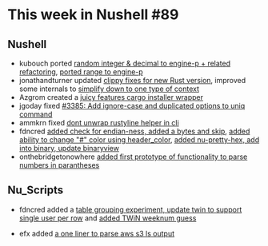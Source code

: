 # This week in Nushell #89

## Nushell

- kubouch ported [random integer & decimal to engine-p + related refactoring](https://api.github.com/repos/nushell/nushell/issues/3393), [ported range to engine-p](https://api.github.com/repos/nushell/nushell/issues/3377)
- jonathandturner updated [clippy fixes for new Rust version](https://api.github.com/repos/nushell/nushell/issues/3392), improved some internals to [simplify down to one type of context](https://api.github.com/repos/nushell/nushell/issues/3379)
- Azgrom created a [juicy features cargo installer wrapper](https://api.github.com/repos/nushell/nushell/issues/3388)
- jgoday fixed [ #3385: Add ignore-case and duplicated options to uniq command ](https://api.github.com/repos/nushell/nushell/issues/3387)
- ammkrn fixed [dont unwrap rustyline helper in cli](https://api.github.com/repos/nushell/nushell/issues/3382)
- fdncred [added check for endian-ness, added a bytes and skip](https://api.github.com/repos/nushell/nushell/issues/3375), [added ability to change "#" color using header_color](https://api.github.com/repos/nushell/nushell/issues/3374), [added nu-pretty-hex, add into binary, update binaryview](https://api.github.com/repos/nushell/nushell/issues/3370)
- onthebridgetonowhere [added first prototype of functionality to parse numbers in parantheses](https://api.github.com/repos/nushell/nushell/issues/3209)

## Nu_Scripts

- fdncred added a [table grouping experiment, update twin to support single user per row](https://api.github.com/repos/nushell/nu_scripts/issues/48) and [added TWiN weeknum guess](https://api.github.com/repos/nushell/nu_scripts/issues/46)

- efx added [a one liner to parse aws s3 ls output](https://api.github.com/repos/nushell/nu_scripts/issues/47)
